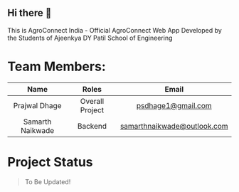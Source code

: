 ## Hi there 👋

This is AgroConnect India - Official AgroConnect Web App Developed by the Students of Ajeenkya DY Patil School of Engineering

# Team Members:

| Name | Roles | Email |
| :---: | :---: | :---: |
| Prajwal Dhage | Overall Project | psdhage1@gmail.com |
| Samarth Naikwade | Backend | samarthnaikwade@outlook.com |

# Project Status

> To Be Updated!
